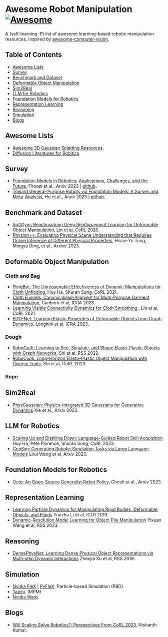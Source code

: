 # Awesome Robot Manipulation [![Awesome](https://cdn.rawgit.com/sindresorhus/awesome/d7305f38d29fed78fa85652e3a63e154dd8e8829/media/badge.svg)](https://github.com/sindresorhus/awesome)

A (self-learning :P) list of awesome learning-based robotic manipulation resources, inspired by [awesome-computer-vision](https://github.com/jbhuang0604/awesome-computer-vision). 

## Table of Contents
- [Awesome Lists](#awesome-lists)
- [Survey](#survey)
- [Benchmark and Dataset](#benchmark-and-dataset)
- [Deformable Object Manipulation](#deformable-object-manipulation)
- [Sim2Real](#sim2real)
- [LLM for Robotics](#llm-for-robotics)
- [Foundation Models for Robotics](#foundation-models-for-robotics)
- [Representation Learning](#representation-learning)
- [Reasoning](#reasoning)
- [Simulation](#simulation)
- [Blogs](#blogs)


## Awesome Lists

- [Awesome 3D Gaussian Splatting Resources](https://github.com/MrNeRF/awesome-3D-gaussian-splatting). 
- [Diffusion Literatures for Robitics](https://github.com/mbreuss/diffusion-literature-for-robotics). 

## Survey

- [Foundation Models in Robotics: Applications, Challenges, and the Future](https://arxiv.org/abs/2312.07843), Firoozi et al., Arxiv 2023 | [github](https://github.com/robotics-survey/Awesome-Robotics-Foundation-Models). 
- [Toward General-Purpose Robots via Foundation Models: A Survey and Meta-Analysis](https://robotics-fm-survey.github.io/), Hu et al., Arxiv 2023 | [github](https://github.com/JeffreyYH/robotics-fm-survey). 

## Benchmark and Dataset

- [SoftGym: Benchmarking Deep Reinforcement Learning for Deformable Object Manipulation](https://sites.google.com/view/softgym/home), Lin et al, CoRL 2020. 
- [Physion++: Evaluating Physical Scene Understanding that Requires Online Inference of Different Physical Properties](https://dingmyu.github.io/physion_v2/), Hsiao-Yu Tung, Mingyu Ding, et al., Arxive 2023. 

## Deformable Object Manipulation

### Cloth and Bag

- [FlingBot: The Unreasonable Effectiveness of Dynamic Manipulations for Cloth Unfloding](https://flingbot.cs.columbia.edu/), Huy Ha, Shuran Song, CoRL 2021. 
- [Cloth Funnels: Canonicalized-Aligment for Multi-Purpose Garment Manipulation](https://clothfunnels.cs.columbia.edu/), Canberk et al, ICRA 2023.
- [Learning Visible Connectivity Dynamics for Cloth Smoothing.](https://sites.google.com/view/vcd-cloth/home), Lin et al, CoRL 2021. 
- [EDO-Net: Learning Elastic Properties of Deformable Objects from Graph Dynamics](https://arxiv.org/abs/2209.08996), Longhini et al, ICRA 2023. 

### Dough

- [RoboCraft: Learning to See, Simulate, and Shape Elasto-Plastic Objects with Graph Networks](http://hxu.rocks/robocraft/), Shi et al, RSS 2022.
- [RoboCook: Long-Horizon Elasto-Plastic Object Manipulation with Diverse Tools](https://hshi74.github.io/robocook/), Shi et al, CoRL 2023. 

### Rope

## Sim2Real

- [PhysGaussian: Physics-Integrated 3D Gaussians for Generative Dynamics](https://xpandora.github.io/PhysGaussian/) Xie et al., Arxiv 2023. 

## LLM for Robotics

- [Scaling Up and Distilling Down: Language-Guided Robot Skill Acquisition](https://www.cs.columbia.edu/~huy/scalingup/) Huy Ha, Pete Florence, Shuran Song, CoRL 2023. 
- [GenSim: Generating Robotic Simulation Tasks via Large Language Models](https://liruiw.github.io/gensim/) Lirui Wang et al, Arxiv 2023. 

## Foundation Models for Robotics

- [Octo: An Open-Source Generalist Robot Policy](https://octo-models.github.io/), Ghosh et al., Arxiv 2023.  

## Representation Learning

- [Learning Particle Dynamics for Manipulating Rigid Bodies, Deformable Objects, and Fluids](http://dpi.csail.mit.edu/) Yunzhu Li et al, ICLR 2019.
- [Dynamic-Resolution Model Learning for Object Pile Manipulation](https://robopil.github.io/dyn-res-pile-manip/) Yixuan Wang et al, RSS 2023. 

## Reasoning

- [DensePhysNet: Learning Dense Physical Object Representations via Multi-step Dynamic Interactions](https://www.zhenjiaxu.com/DensePhysNet/) Zhenjia Xu et al, RSS 2019. 

## Simulation

- [Nvidia FleX](https://gameworksdocs.nvidia.com/FleX/1.2/lib_docs/manual.html) | [PyFleX](https://github.com/YunzhuLi/PyFleX). Particle-based Simulation (PBD).
- [Taichi](https://github.com/taichi-dev/taichi_elements). (MPM)
- [Nvidia Warp](https://github.com/NVIDIA/warp).

## Blogs

- [Will Scaling Solve Robotics?: Perspectives From CoRL 2023](https://nishanthjkumar.com/Will-Scaling-Solve-Robotics-Perspectives-from-CoRL-2023/), Nishanth Kumar. 
